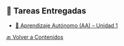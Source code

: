 <div class="card">
  <h2>📝 Tareas Entregadas</h2>
  <ul>
    <li><a href="../pdfs/aa882c27-6395-4434-adb7-d3da322a704d.pdf" class="button">📘 Aprendizaje Autónomo (AA) – Unidad 1</a></li>
  </ul>
</div>

<a href="contenidos.md" class="button">🔙 Volver a Contenidos</a>
